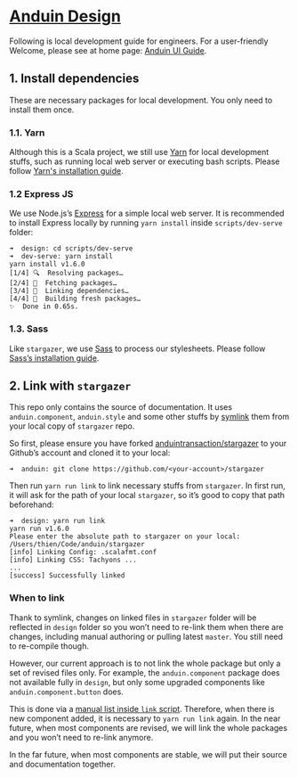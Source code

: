 # [Anduin Design](https://anduin.design)

Following is local development guide for engineers. For a user-friendly Welcome, please see at home page: [Anduin UI Guide](https://anduin.design).

## 1. Install dependencies
These are necessary packages for local development. You only need to install them once.

### 1.1. Yarn
Although this is a Scala project, we still use [Yarn](https://yarnpkg.com/en/) for local development stuffs, such as running local web server or executing bash scripts. Please follow [Yarn's installation guide](https://yarnpkg.com/en/docs/install).

### 1.2 Express JS
We use Node.js’s [Express](https://expressjs.com) for a simple local web server. It is recommended to install Express locally by running `yarn install` inside `scripts/dev-serve` folder:

```
➜  design: cd scripts/dev-serve
➜  dev-serve: yarn install
yarn install v1.6.0
[1/4] 🔍  Resolving packages…
[2/4] 🚚  Fetching packages…
[3/4] 🔗  Linking dependencies…
[4/4] 📃  Building fresh packages…
✨  Done in 0.65s.
```

### 1.3. Sass
Like `stargazer`, we use [Sass](https://sass-lang.com) to process our stylesheets. Please follow [Sass’s installation guide](https://sass-lang.com/install).

## 2. Link with `stargazer`
This repo only contains the source of documentation. It uses `anduin.component`, `anduin.style` and some other stuffs by [symlink](https://en.wikipedia.org/wiki/Symbolic_link) them from your local copy of  `stargazer` repo.

So first, please ensure you have forked [anduintransaction/stargazer](https://github.com/anduintransaction/stargazer/) to your Github’s account and cloned it to your local:
```
➜  anduin: git clone https://github.com/<your-account>/stargazer
```

Then run `yarn run link` to link necessary stuffs from `stargazer`. In first run, it will ask for the path of your local `stargazer`, so it’s good to copy that path beforehand:
```
➜  design: yarn run link
yarn run v1.6.0
Please enter the absolute path to stargazer on your local:
/Users/thien/Code/anduin/stargazer
[info] Linking Config: .scalafmt.conf
[info] Linking CSS: Tachyons ...
...
[success] Successfully linked
```

### When to link
Thank to symlink, changes on linked files in `stargazer` folder will be reflected in `design` folder so you won’t need to re-link them when there are changes, including manual authoring or pulling latest `master`. You still need to re-compile though.

However, our current approach is to not link the whole package but only a set of revised files only. For example, the `anduin.component` package does not available fully in `design`, but only some upgraded components like `anduin.component.button` does.

This is done via a [manual list inside `link` script](https://github.com/anduintransaction/design/blob/master/scripts/link.sh#L55). Therefore, when there is new component added, it is necessary to  `yarn run link` again. In the near future, when most components are revised, we will link the whole packages and you won’t need to re-link anymore.

In the far future, when most components are stable, we will put their source and documentation together.
